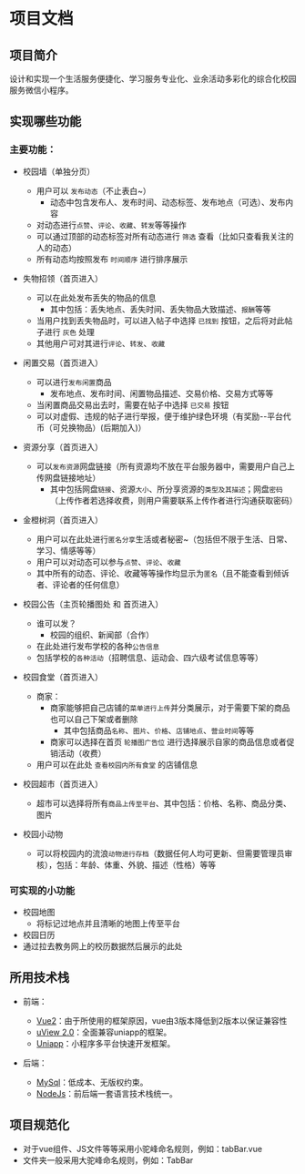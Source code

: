# 项目文档

## 项目简介

设计和实现一个生活服务便捷化、学习服务专业化、业余活动多彩化的综合化校园服务微信小程序。

## 实现哪些功能

### 主要功能：
- 校园墙（单独分页）
	- 用户可以 `发布动态`（不止表白~）
		- 动态中包含发布人、发布时间、动态标签、发布地点（可选）、发布内容
	- 对动态进行`点赞`、`评论`、`收藏`、`转发`等等操作
	- 可以通过顶部的动态标签对所有动态进行 `筛选` 查看（比如只查看我关注的人的动态）
	- 所有动态均按照发布 `时间顺序` 进行排序展示

- 失物招领（首页进入）
	- 可以在此处发布丢失的物品的信息
		- 其中包括：丢失地点、丢失时间、丢失物品大致描述、`报酬`等等
	- 当用户找到丢失物品时，可以进入帖子中选择 `已找到` 按钮，之后将对此帖子进行 `灰色` 处理
	- 其他用户可对其进行`评论`、`转发`、`收藏`

- 闲置交易（首页进入）
	- 可以进行`发布闲置`商品
		- 发布地点、发布时间、闲置物品描述、交易价格、交易方式等等
	- 当闲置商品交易出去时，需要在帖子中选择 `已交易` 按钮
	- 可以对虚假、违规的帖子进行举报，便于维护绿色环境（有奖励--平台代币（可兑换物品）(后期加入)）

- 资源分享（首页进入）
	- 可以`发布资源`网盘链接（所有资源均不放在平台服务器中，需要用户自己上传网盘链接地址）
		- 其中包括网盘`链接`、资源`大小`、所分享资源的`类型及其描述`；网盘`密码`（上传作者若选择收费，则用户需要联系上传作者进行沟通获取密码）

- 金橙树洞（首页进入）
	- 用户可以在此处进行`匿名分享`生活或者秘密~（包括但不限于生活、日常、学习、情感等等）
	- 用户可以对动态可以参与`点赞`、`评论`、`收藏`
	- 其中所有的动态、评论、收藏等等操作均显示为`匿名`（且不能查看到倾诉者、评论者的任何信息）

- 校园公告（主页轮播图处 和 首页进入）
	- 谁可以发？
		- 校园的组织、新闻部（合作）
	- 在此处进行发布学校的各种`公告信息`
	- 包括学校的`各种活动`（招聘信息、运动会、四六级考试信息等等）

- 校园食堂（首页进入）
	- 商家：
		- 商家能够把自己店铺的`菜单进行上传`并分类展示，对于需要下架的商品也可以自己下架或者删除
			- 其中包括商品`名称`、`图片`、`价格`、`店铺地点`、`营业时间`等等
		- 商家可以选择在首页 `轮播图广告位` 进行选择展示自家的商品信息或者促销活动（收费）
	- 用户可以在此处 `查看校园内所有食堂` 的店铺信息

- 校园超市（首页进入）
	- 超市可以选择将所有`商品上传至平台`、其中包括：价格、名称、商品分类、图片

- 校园小动物
	- 可以将校园内的流浪`动物进行存档`（数据任何人均可更新、但需要管理员审核），包括：年龄、体重、外貌、描述（性格）等等

### 可实现的小功能
- 校园地图
	- 将标记过地点并且清晰的地图上传至平台
- 校园日历
 - 通过拉去教务网上的校历数据然后展示的此处

## 所用技术栈
- 前端：
	- [Vue2](https://v2.vuejs.org/)：由于所使用的框架原因，vue由3版本降低到2版本以保证兼容性
	- [uView 2.0](https://www.uviewui.com/)：全面兼容uniapp的框架。
	- [Uniapp](https://uniapp.dcloud.net.cn/)：小程序多平台快速开发框架。

- 后端：
	- [MySql](https://www.mysql.com/)：低成本、无版权约束。
	- [NodeJs](https://nodejs.org/en/)：前后端一套语言技术栈统一。

## 项目规范化
- 对于vue组件、JS文件等等采用小驼峰命名规则，例如：tabBar.vue
- 文件夹一般采用大驼峰命名规则，例如：TabBar